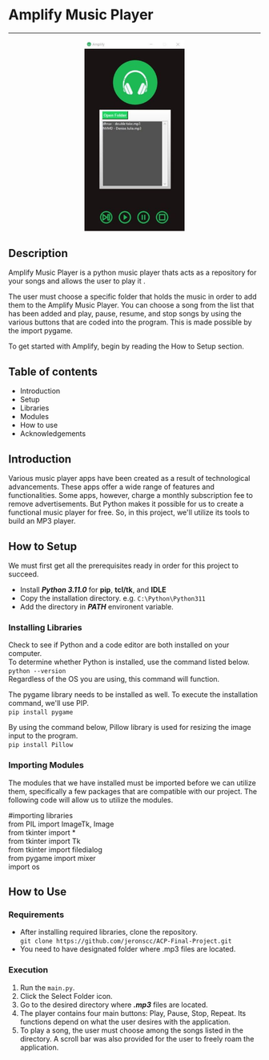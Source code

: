  # Amplify Music Player
 -------------
 
<p align="center">
 <img width="200" src="images/Output.jpg" alt="Material Bread logo">
</p>

## Description
Amplify Music Player is a python music player thats acts as a 
repository for your songs and allows the user to play it . 

The user must choose a specific folder that holds the music in order to add them to the Amplify Music Player.
You can choose a song from the list that has been added and play, pause, resume, and stop songs by using the 
various buttons that are coded into the program. This is made possible by the import pygame.

To get started with Amplify, begin by reading the How to Setup section.

## Table of contents
* Introduction
* Setup
* Libraries
* Modules
* How to use
* Acknowledgements

## Introduction

Various music player apps have been created as a result of technological advancements. 
These apps offer a wide range of features and functionalities. 
Some apps, however, charge a monthly subscription fee to remove advertisements.
But Python makes it possible for us to create a functional music player for free.
So, in this project, we'll utilize its tools to build an MP3 player.

## How to Setup

We must first get all the prerequisites ready in order for this project to succeed.

  * Install ***Python 3.11.0*** for **pip**,  **tcl/tk**, and **IDLE** <br />
  * Copy the installation directory. e.g. `C:\Python\Python311` <br />
  * Add the directory in ***PATH*** environent variable. <br />

### Installing Libraries

Check to see if Python and a code editor are both installed on your computer. <br />
To determine whether Python is installed, use the command listed below.  <br />
`python --version` <br />
Regardless of the OS you are using, this command will function.

The pygame library needs to be installed as well. To execute the installation command, we'll use PIP. <br />
`pip install pygame` <br />

By using the command below, Pillow library is used for resizing the image input to the program. <br />
`pip install Pillow` <br />

### Importing Modules 

The modules that we have installed must be imported before we can utilize them,
specifically a few packages that are compatible with our project.
The following code will allow us to utilize the modules. <br />

#importing libraries <br />
from PIL import ImageTk, Image <br />
from tkinter import * <br />
from tkinter import Tk <br />
from tkinter import filedialog <br />
from pygame import mixer <br />
import os <br />

## How to Use
### Requirements
 * After installing required libraries, clone the repository. <br />
`git clone https://github.com/jeronscc/ACP-Final-Project.git` <br />
 * You need to have designated folder where .mp3 files are located.
 
### Execution
1. Run the `main.py`.
2. Click the Select Folder icon.
3. Go to the desired directory where ***.mp3*** files are located.
4. The player contains four main buttons: Play, Pause, Stop, Repeat. Its functions depend on what the user desires with the application.
5. To play a song, the user must choose among the songs listed in the directory. A scroll bar was also provided for the user to freely roam the application.








  
